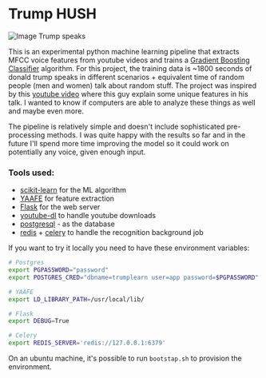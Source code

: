 # Trump HUSH
![Image Trump speaks](https://github.com/danielravina/trump-learn/raw/master/web/static/images/logo.png)

This is an experimental python machine learning pipeline that extracts MFCC voice features from youtube videos and trains a [Gradient Boosting Classifier](http://scikit-learn.org/stable/modules/generated/sklearn.ensemble.GradientBoostingClassifier.html) algorithm. For this project, the training data is ~1800 seconds of donald trump speaks in different scenarios + equivalent time of random people (men and women) talk about random stuff. The project was inspired by this [youtube video](https://www.youtube.com/watch?v=_aFo_BV-UzI) where this guy explain some unique features in his talk. I wanted to know if computers are able to analyze these things as well and maybe even more.

The pipeline is relatively simple and doesn't include sophisticated pre-processing methods. I was quite happy with the results so far and in the future I'll spend more time improving the model so it could work on potentially any voice, given enough input.


### Tools used:
- [scikit-learn](http://scikit-learn.org/stable/index.html) for the ML algorithm
- [YAAFE](http://yaafe.sourceforge.net/) for feature extraction
- [Flask](http://flask.pocoo.org/) for the web server
- [youtube-dl](https://rg3.github.io/youtube-dl/) to handle youtube downloads
- [postgresql](https://www.postgresql.org/) - as the database
- [redis](http://redis.io/) + [celery](http://www.celeryproject.org/) to handle the recognition background job

If you want to try it locally you need to have these environment variables:
```bash
# Postgres
export PGPASSWORD="password"
export POSTGRES_CRED="dbname=trumplearn user=app password=$PGPASSWORD"

# YAAFE
export LD_LIBRARY_PATH=/usr/local/lib/

# Flask
export DEBUG=True

# Celery
export REDIS_SERVER='redis://127.0.0.1:6379'
```

On an ubuntu machine, it's possible to run `bootstap.sh` to provision the environment.
